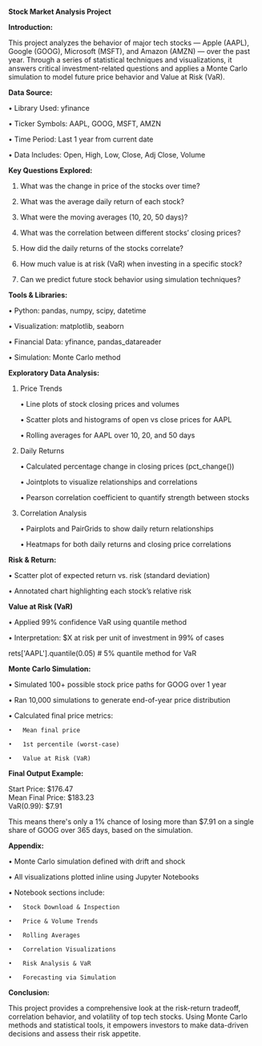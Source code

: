 **Stock Market Analysis Project**

**Introduction:**

This project analyzes the behavior of major tech stocks — Apple (AAPL), Google (GOOG), Microsoft (MSFT), and Amazon (AMZN) — over the past year. Through a series of statistical techniques and visualizations, it answers critical investment-related questions and applies a Monte Carlo simulation to model future price behavior and Value at Risk (VaR).

**Data Source:**

•	Library Used: yfinance

•	Ticker Symbols: AAPL, GOOG, MSFT, AMZN

•	Time Period: Last 1 year from current date

•	Data Includes: Open, High, Low, Close, Adj Close, Volume

**Key Questions Explored:**

1.	What was the change in price of the stocks over time?

2.	What was the average daily return of each stock?

3.	What were the moving averages (10, 20, 50 days)?

4.	What was the correlation between different stocks’ closing prices?

5.	How did the daily returns of the stocks correlate?

6.	How much value is at risk (VaR) when investing in a specific stock?

7.	Can we predict future stock behavior using simulation techniques?

**Tools & Libraries:**

•	Python: pandas, numpy, scipy, datetime

•	Visualization: matplotlib, seaborn

•	Financial Data: yfinance, pandas_datareader

•	Simulation: Monte Carlo method

**Exploratory Data Analysis:**

1. Price Trends

    •	Line plots of stock closing prices and volumes

    •	Scatter plots and histograms of open vs close prices for AAPL

    •	Rolling averages for AAPL over 10, 20, and 50 days

2. Daily Returns

    •	Calculated percentage change in closing prices (pct_change())

    •	Jointplots to visualize relationships and correlations

    •	Pearson correlation coefficient to quantify strength between stocks

3. Correlation Analysis

    •	Pairplots and PairGrids to show daily return relationships

    •	Heatmaps for both daily returns and closing price correlations

**Risk & Return:**

•	Scatter plot of expected return vs. risk (standard deviation)

•	Annotated chart highlighting each stock’s relative risk

**Value at Risk (VaR)**

•	Applied 99% confidence VaR using quantile method

•	Interpretation: $X at risk per unit of investment in 99% of cases

rets['AAPL'].quantile(0.05)  # 5% quantile method for VaR

**Monte Carlo Simulation:**

•	Simulated 100+ possible stock price paths for GOOG over 1 year

•	Ran 10,000 simulations to generate end-of-year price distribution

•	Calculated final price metrics:

    •	Mean final price
    
    •	1st percentile (worst-case)
    
    •	Value at Risk (VaR)

**Final Output Example:**

Start Price: $176.47  
Mean Final Price: $183.23  
VaR(0.99): $7.91

This means there's only a 1% chance of losing more than $7.91 on a single share of GOOG over 365 days, based on the simulation.

**Appendix:**

•	Monte Carlo simulation defined with drift and shock

•	All visualizations plotted inline using Jupyter Notebooks

•	Notebook sections include:

    •	Stock Download & Inspection
    
    •	Price & Volume Trends
    
    •	Rolling Averages
    
    •	Correlation Visualizations
    
    •	Risk Analysis & VaR
    
    •	Forecasting via Simulation

**Conclusion:**

This project provides a comprehensive look at the risk-return tradeoff, correlation behavior, and volatility of top tech stocks. Using Monte Carlo methods and statistical tools, it empowers investors to make data-driven decisions and assess their risk appetite.
